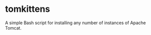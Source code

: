 tomkittens
==========

A simple Bash script for installing any number of instances of Apache Tomcat.